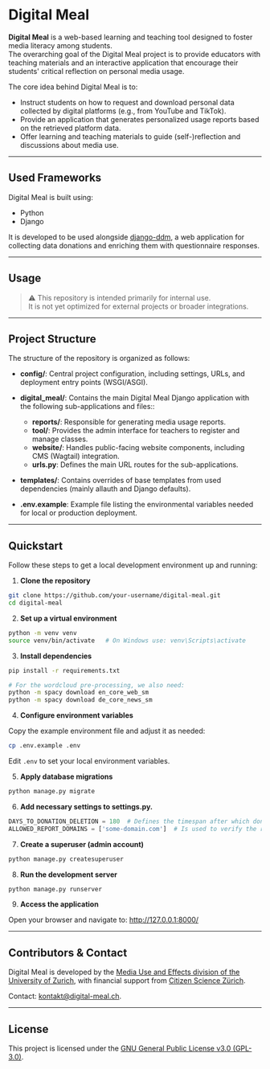 # Digital Meal

**Digital Meal** is a web-based learning and teaching tool designed to foster media literacy among students.  
The overarching goal of the Digital Meal project is to provide educators with teaching materials and an interactive 
application that encourage their students' critical reflection on personal media usage.

The core idea behind Digital Meal is to:

- Instruct students on how to request and download personal data collected by digital platforms (e.g., from YouTube and TikTok).
- Provide an application that generates personalized usage reports based on the retrieved platform data.
- Offer learning and teaching materials to guide (self-)reflection and discussions about media use.

---

## Used Frameworks

Digital Meal is built using:

- Python
- Django

It is developed to be used alongside [django-ddm](https://github.com/uzh/ddm), 
a web application for collecting data donations and enriching them with questionnaire responses.

---

## Usage

> ⚠️ This repository is intended primarily for internal use.  
> It is not yet optimized for external projects or broader integrations.

---

## Project Structure

The structure of the repository is organized as follows:

- **config/**: Central project configuration, including settings, URLs, and deployment entry points (WSGI/ASGI).

- **digital_meal/**: Contains the main Digital Meal Django application with the following sub-applications and files::
  - **reports/**: Responsible for generating media usage reports.
  - **tool/**: Provides the admin interface for teachers to register and manage classes.
  - **website/**: Handles public-facing website components, including CMS (Wagtail) integration.
  - **urls.py**: Defines the main URL routes for the sub-applications.

- **templates/**: Contains overrides of base templates from used dependencies (mainly allauth and Django defaults).

- **.env.example**: Example file listing the environmental variables needed for local or production deployment.

---

## Quickstart

Follow these steps to get a local development environment up and running:

1. **Clone the repository**

```bash
git clone https://github.com/your-username/digital-meal.git
cd digital-meal
```

2. **Set up a virtual environment**

```bash
python -m venv venv
source venv/bin/activate   # On Windows use: venv\Scripts\activate
```

3. **Install dependencies**

```bash
pip install -r requirements.txt

# For the wordcloud pre-processing, we also need:
python -m spacy download en_core_web_sm
python -m spacy download de_core_news_sm
```

4. **Configure environment variables**

Copy the example environment file and adjust it as needed:

```bash
cp .env.example .env
```

Edit `.env` to set your local environment variables.

5. **Apply database migrations**

```bash
python manage.py migrate
```

6. **Add necessary settings to settings.py.**

```python
DAYS_TO_DONATION_DELETION = 180  # Defines the timespan after which donations are deleted if no consent was given.
ALLOWED_REPORT_DOMAINS = ['some-domain.com']  # Is used to verify the report link domain when sending it via automated emails.
```

7. **Create a superuser (admin account)**

```bash
python manage.py createsuperuser
```

8. **Run the development server**

```bash
python manage.py runserver
```

9. **Access the application**

Open your browser and navigate to: http://127.0.0.1:8000/

---

## Contributors & Contact

Digital Meal is developed by the [Media Use and Effects division 
of the University of Zurich](https://www.ikmz.uzh.ch/en/research/divisions/media-use-and-effects.html), 
with financial support from [Citizen Science Zürich](https://www.citizenscience.uzh.ch/de.html).

Contact: [kontakt@digital-meal.ch](mailto:kontakt@digital-meal.ch). 

---

## License

This project is licensed under the [GNU General Public License v3.0 (GPL-3.0)](https://www.gnu.org/licenses/gpl-3.0.html).
